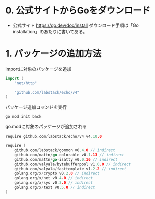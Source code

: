 # 0. 公式サイトからGoをダウンロード
- 公式サイト
https://go.dev/doc/install
ダウンロード手順は「Go installation」のあたりに書いてある。

# 1. パッケージの追加方法
importに対象のパッケージを追加
``` go
import (
	"net/http"
	
	"github.com/labstack/echo/v4"
)
```
パッケージ追加コマンドを実行
``` 
go mod init back
```
go.modに対象のパッケージが追加される
``` Go
require github.com/labstack/echo/v4 v4.10.0

require (
	github.com/labstack/gommon v0.4.0 // indirect
	github.com/mattn/go-colorable v0.1.13 // indirect
	github.com/mattn/go-isatty v0.0.16 // indirect
	github.com/valyala/bytebufferpool v1.0.0 // indirect
	github.com/valyala/fasttemplate v1.2.2 // indirect
	golang.org/x/crypto v0.2.0 // indirect
	golang.org/x/net v0.4.0 // indirect
	golang.org/x/sys v0.3.0 // indirect
	golang.org/x/text v0.5.0 // indirect
)
```

